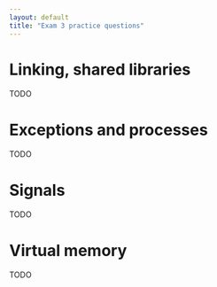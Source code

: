 ```yaml
---
layout: default
title: "Exam 3 practice questions"
---
```


# Linking, shared libraries

TODO

# Exceptions and processes

TODO

# Signals

TODO

# Virtual memory

TODO
